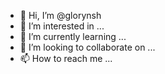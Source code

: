 - 👋 Hi, I’m @glorynsh
- 👀 I’m interested in ...
- 🌱 I’m currently learning ...
- 💞️ I’m looking to collaborate on ...
- 📫 How to reach me ...

<!---
glorynsh/glorynsh is a ✨ special ✨ repository because its `README.md` (this file) appears on your GitHub profile.
You can click the Preview link to take a look at your changes.
--->
